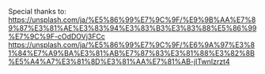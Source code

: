 Special thanks to:
https://unsplash.com/ja/%E5%86%99%E7%9C%9F/%E9%9B%AA%E7%89%87%E3%81%AE%E3%83%94%E3%83%B3%E3%83%88%E5%86%99%E7%9C%9F-cOdDOVj3FCc
https://unsplash.com/ja/%E5%86%99%E7%9C%9F/%E6%9A%97%E3%81%84%E7%A9%BA%E3%81%AB%E7%87%83%E3%81%88%E3%82%8B%E5%A4%A7%E3%81%8D%E3%81%AA%E7%81%AB-jITwnIzrzt4
